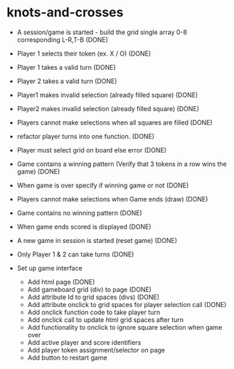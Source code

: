 # knots-and-crosses

- A session/game is started - build the grid single array 0-8 corresponding L-R,T-B (DONE)
- Player 1 selects their token (ex. X / O) (DONE)
- Player 1 takes a valid turn (DONE)
- Player 2 takes a valid turn (DONE)
- Player1 makes invalid selection (already filled square) (DONE)
- Player2 makes invalid selection (already filled square) (DONE)
- Players cannot make selections when all squares are filled (DONE)
- refactor player turns into one function. (DONE)
- Player must select grid on board else error (DONE)
- Game contains a winning pattern (Verify that 3 tokens in a row wins the game) (DONE)
- When game is over specify if winning game or not (DONE)
- Players cannot make selections when Game ends (draw) (DONE)
- Game contains no winning pattern (DONE)
- When game ends scored is displayed (DONE)
- A new game in session is started (reset game) (DONE)
- Only Player 1 & 2 can take turns (DONE)

- Set up game interface
    - Add html page (DONE)
    - Add gameboard grid (div) to page (DONE)
    - Add attribute Id to grid spaces (divs) (DONE)
    - Add attribute onclick to grid spaces for player selection call (DONE)
    - Add onclick function code to take player turn
    - Add onclick call to update html grid spaces after turn
    - Add functionality to onclick to ignore square selection when game over
    - Add active player and score identifiers
    - Add player token assignment/selector on page
    - Add button to restart game
